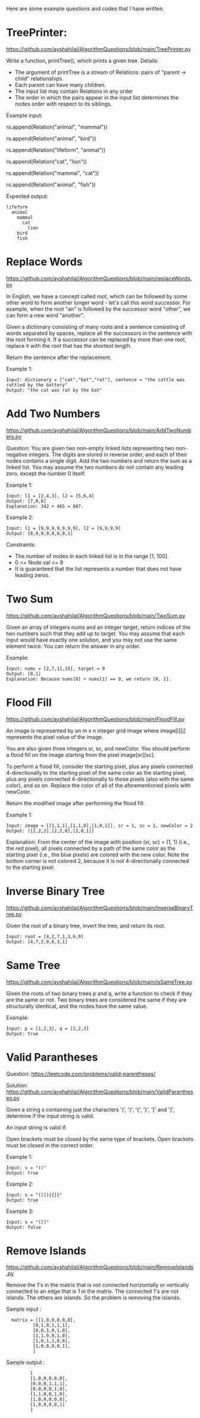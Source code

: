 Here are some example questions and codes that I have written. 

# TreePrinter: 

  https://github.com/ayshahilal/AlgorithmQuestions/blob/main/TreePrinter.py
  
  Write a function, printTree(), which prints a given tree. 
  Details:
  * The argument of printTree is a stream of Relations: pairs of "parent -> child" relationships.
  * Each parent can have many children. 
  * The input list may contain Relations in any order
  * The order in which the pairs appear in the input list determines the nodes order with respect to its siblings.


Example input: 

rs.append(Relation("animal", "mammal"))

rs.append(Relation("animal", "bird"))

rs.append(Relation("lifeform", "animal"))

rs.append(Relation("cat", "lion"))

rs.append(Relation("mammal", "cat"))

rs.append(Relation("animal", "fish"))
  
  
Expected output:

    lifeform
      animal 
        mammal
          cat
            lion  
        bird
        fish
   
# Replace Words
https://github.com/ayshahilal/AlgorithmQuestions/blob/main/replaceWords.py

In English, we have a concept called root, which can be followed by some other word to form another longer word - let's call this word successor. For example, when the root "an" is followed by the successor word "other", we can form a new word "another".

Given a dictionary consisting of many roots and a sentence consisting of words separated by spaces, replace all the successors in the sentence with the root forming it. If a successor can be replaced by more than one root, replace it with the root that has the shortest length.

Return the sentence after the replacement.

Example 1:

    Input: dictionary = ["cat","bat","rat"], sentence = "the cattle was rattled by the battery"
    Output: "the cat was rat by the bat"
        
        
# Add Two Numbers

https://github.com/ayshahilal/AlgorithmQuestions/blob/main/AddTwoNumbers.py

Question: You are given two non-empty linked lists representing two non-negative integers. The digits are stored in reverse order, and each of their nodes contains a single digit. Add the two numbers and return the sum as a linked list.
You may assume the two numbers do not contain any leading zero, except the number 0 itself.

Example 1: 
         
    Input: l1 = [2,4,3], l2 = [5,6,4]
    Output: [7,0,8]
    Explanation: 342 + 465 = 807.
    
Example 2:

    Input: l1 = [9,9,9,9,9,9,9], l2 = [9,9,9,9]
    Output: [8,9,9,9,0,0,0,1]

Constraints:

* The number of nodes in each linked list is in the range [1, 100].
* 0 <= Node.val <= 9
* It is guaranteed that the list represents a number that does not have leading zeros.

# Two Sum

https://github.com/ayshahilal/AlgorithmQuestions/blob/main/TwoSum.py

Given an array of integers nums and an integer target, return indices of the two numbers such that they add up to target.
You may assume that each input would have exactly one solution, and you may not use the same element twice.
You can return the answer in any order.

Example:

    Input: nums = [2,7,11,15], target = 9
    Output: [0,1]
    Explanation: Because nums[0] + nums[1] == 9, we return [0, 1].


# Flood Fill

https://github.com/ayshahilal/AlgorithmQuestions/blob/main/FloodFill.py

An image is represented by an m x n integer grid image where image[i][j] represents the pixel value of the image.

You are also given three integers sr, sc, and newColor. You should perform a flood fill on the image starting from the pixel image[sr][sc].

To perform a flood fill, consider the starting pixel, plus any pixels connected 4-directionally to the starting pixel of the same color as the starting pixel, plus any pixels connected 4-directionally to those pixels (also with the same color), and so on. Replace the color of all of the aforementioned pixels with newColor.

Return the modified image after performing the flood fill.

Example 1: 

    Input: image = [[1,1,1],[1,1,0],[1,0,1]], sr = 1, sc = 1, newColor = 2
    Output: [[2,2,2],[2,2,0],[2,0,1]]
Explanation: From the center of the image with position (sr, sc) = (1, 1) (i.e., the red pixel), all pixels connected by a path of the same color as the      starting pixel (i.e., the blue pixels) are colored with the new color.
Note the bottom corner is not colored 2, because it is not 4-directionally connected to the starting pixel.

# Inverse Binary Tree

https://github.com/ayshahilal/AlgorithmQuestions/blob/main/InverseBinaryTree.py

Given the root of a binary tree, invert the tree, and return its root.

    Input: root = [4,2,7,1,3,6,9]
    Output: [4,7,2,9,6,3,1]

# Same Tree

https://github.com/ayshahilal/AlgorithmQuestions/blob/main/isSameTree.py

Given the roots of two binary trees p and q, write a function to check if they are the same or not.
Two binary trees are considered the same if they are structurally identical, and the nodes have the same value.

Example:

    Input: p = [1,2,3], q = [1,2,3]
    Output: true


# Valid Parantheses

Question: https://leetcode.com/problems/valid-parentheses/

Solution: https://github.com/ayshahilal/AlgorithmQuestions/blob/main/ValidParantheses.py

Given a string s containing just the characters '(', ')', '{', '}', '[' and ']', determine if the input string is valid.

An input string is valid if:

Open brackets must be closed by the same type of brackets.
Open brackets must be closed in the correct order.

Example 1:

    Input: s = "()"
    Output: true
Example 2:

    Input: s = "([]){{}}"
    Output: true
    
Example 3: 
    
    Input: s = "([]"
    Output: false 

# Remove Islands 

https://github.com/ayshahilal/AlgorithmQuestions/blob/main/RemoveIslands.py

Remove the 1's in the matrix that is not connected horizontally or vertically connected to an edge that is 1 in the matrix. 
The connected 1's are not islands. The others are islands. So the problem is removing the islands. 

Sample input : 
      
      matrix = [[1,0,0,0,0,0],
              [0,1,0,1,1,1],
              [0,0,1,0,1,0],
              [1,1,0,0,1,0],
              [1,0,1,1,0,0],
              [1,0,0,0,0,1],
              ]

Sample output : 

             [
             [1,0,0,0,0,0], 
             [0,0,0,1,1,1], 
             [0,0,0,0,1,0], 
             [1,1,0,0,1,0], 
             [1,0,0,0,0,0], 
             [1,0,0,0,0,1]
             ]
             
             
             
  
